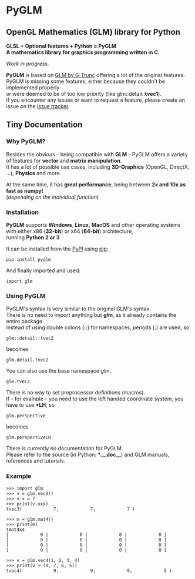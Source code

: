 # PyGLM  
## OpenGL Mathematics \(GLM\) library for Python  
**GLSL \+ Optional features \+ Python = PyGLM**  
**A mathematics library for graphics programming written in C\.**  
  
*Work in progress\.*  
  
**PyGLM** is based on [GLM by G\-Trunc](https://glm.g-truc.net) offering a lot of the original features\.    
PyGLM is missing some features, either because they couldn't be implemented properly   
or were deemed to be of too low priority \(like glm::detail::**tvec1**\)\.  
If you encounter any issues or want to request a feature, please create an issue on the [issue tracker](https://github.com/Zuzu-Typ/PyGLM/issues)\.  
  
## Tiny Documentation  
### Why PyGLM?  
Besides the obvious \- being compatible with **GLM** \- PyGLM offers a variety of features for **vector** and **matrix manipulation**\.  
It has a lot of possible use cases, including **3D\-Graphics** \(OpenGL, DirectX, \.\.\.\), **Physics** and more\.  
  
At the same time, it has **great performance**, being between **2x and 10x as fast as numpy\!**  
\(*depending on the individual function*\)  
### Installation  
**PyGLM** supports **Windows**, **Linux**, **MacOS** and other operating systems with either x86 \(**32\-bit**\) or x64 \(**64\-bit**\) architecture,   
running **Python 2 or 3**  
  
It can be installed from the [PyPI](https://pypi.python.org/pypi/PyGLM) using [pip](https://pip.pypa.io/en/stable/):  

    pip install pyglm
  
And finally imported and used:  

    import glm
  
### Using PyGLM  
PyGLM's syntax is very similar to the original GLM's syntax\.  
There is no need to import anything but **glm**, as it already contains the entire package\.  
Instead of using double colons \(**::**\) for namespaces, periods \(**\.**\) are used, so  

    glm::detail::tvec2
  
becomes  

    glm.detail.tvec2
  
You can also use the base namespace *glm*\.  

    glm.tvec2
  
  
There is no way to set preprocessor definitions \(macros\)\.  
If \- for example \- you need to use the left handed coordinate system, you have to use **\*LH**, so  

    glm.perspective
  
becomes  

    glm.perspectiveLH
  
  
There is currently no documentation for PyGLM\.  
Please refer to the source \(in Python: **\*\.\_\_doc\_\_**\) and GLM manuals, references and tutorials\.  
  
### Example  

    
    >>> import glm
    >>> v = glm.vec3()
    >>> v.x = 7
    >>> print(v.xxx)
    tvec3(            7,            7,            7 )
    
    >>> m = glm.mat4()
    >>> print(m)
    tmat4x4
    [            0 |            0 |            0 |            0 ]
    [            0 |            0 |            0 |            0 ]
    [            0 |            0 |            0 |            0 ]
    [            0 |            0 |            0 |            0 ]
    
    >>> v = glm.vec4(1, 2, 3, 4)
    >>> print(v + (8, 7, 6, 5))
    tvec4(            9,            9,            9,            9 )
